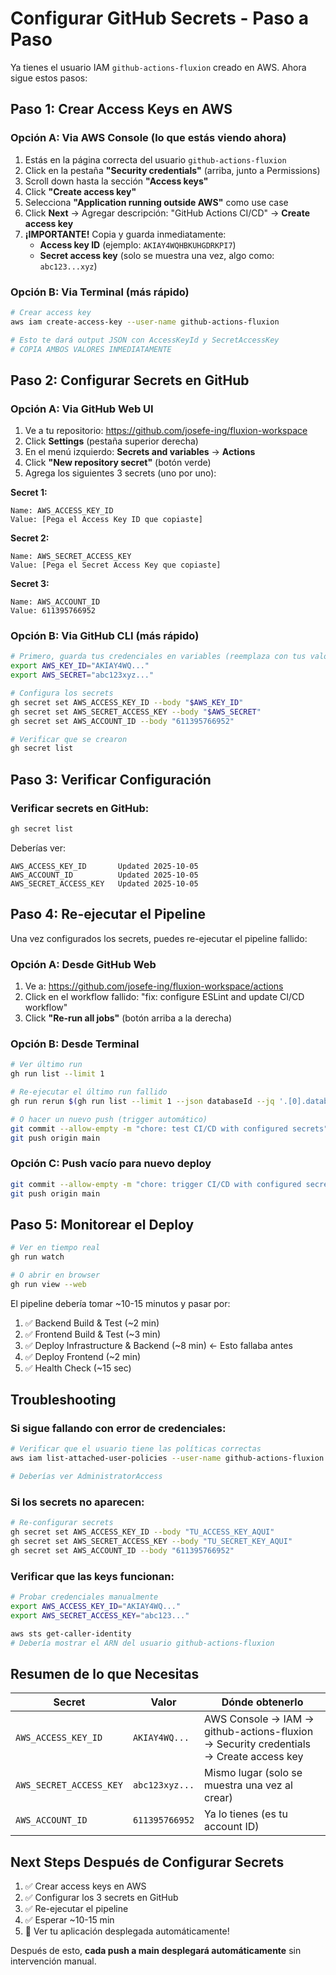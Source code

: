 # Configurar GitHub Secrets - Paso a Paso

Ya tienes el usuario IAM `github-actions-fluxion` creado en AWS. Ahora sigue estos pasos:

## Paso 1: Crear Access Keys en AWS

### Opción A: Via AWS Console (lo que estás viendo ahora)

1. Estás en la página correcta del usuario `github-actions-fluxion`
2. Click en la pestaña **"Security credentials"** (arriba, junto a Permissions)
3. Scroll down hasta la sección **"Access keys"**
4. Click **"Create access key"**
5. Selecciona **"Application running outside AWS"** como use case
6. Click **Next** → Agregar descripción: "GitHub Actions CI/CD" → **Create access key**
7. **¡IMPORTANTE!** Copia y guarda inmediatamente:
   - **Access key ID** (ejemplo: `AKIAY4WQHBKUHGDRKPI7`)
   - **Secret access key** (solo se muestra una vez, algo como: `abc123...xyz`)

### Opción B: Via Terminal (más rápido)

```bash
# Crear access key
aws iam create-access-key --user-name github-actions-fluxion

# Esto te dará output JSON con AccessKeyId y SecretAccessKey
# COPIA AMBOS VALORES INMEDIATAMENTE
```

## Paso 2: Configurar Secrets en GitHub

### Opción A: Via GitHub Web UI

1. Ve a tu repositorio: https://github.com/josefe-ing/fluxion-workspace
2. Click **Settings** (pestaña superior derecha)
3. En el menú izquierdo: **Secrets and variables** → **Actions**
4. Click **"New repository secret"** (botón verde)
5. Agrega los siguientes 3 secrets (uno por uno):

**Secret 1:**
```
Name: AWS_ACCESS_KEY_ID
Value: [Pega el Access Key ID que copiaste]
```

**Secret 2:**
```
Name: AWS_SECRET_ACCESS_KEY
Value: [Pega el Secret Access Key que copiaste]
```

**Secret 3:**
```
Name: AWS_ACCOUNT_ID
Value: 611395766952
```

### Opción B: Via GitHub CLI (más rápido)

```bash
# Primero, guarda tus credenciales en variables (reemplaza con tus valores reales)
export AWS_KEY_ID="AKIAY4WQ..."
export AWS_SECRET="abc123xyz..."

# Configura los secrets
gh secret set AWS_ACCESS_KEY_ID --body "$AWS_KEY_ID"
gh secret set AWS_SECRET_ACCESS_KEY --body "$AWS_SECRET"
gh secret set AWS_ACCOUNT_ID --body "611395766952"

# Verificar que se crearon
gh secret list
```

## Paso 3: Verificar Configuración

### Verificar secrets en GitHub:

```bash
gh secret list
```

Deberías ver:
```
AWS_ACCESS_KEY_ID       Updated 2025-10-05
AWS_ACCOUNT_ID          Updated 2025-10-05
AWS_SECRET_ACCESS_KEY   Updated 2025-10-05
```

## Paso 4: Re-ejecutar el Pipeline

Una vez configurados los secrets, puedes re-ejecutar el pipeline fallido:

### Opción A: Desde GitHub Web
1. Ve a: https://github.com/josefe-ing/fluxion-workspace/actions
2. Click en el workflow fallido: "fix: configure ESLint and update CI/CD workflow"
3. Click **"Re-run all jobs"** (botón arriba a la derecha)

### Opción B: Desde Terminal
```bash
# Ver último run
gh run list --limit 1

# Re-ejecutar el último run fallido
gh run rerun $(gh run list --limit 1 --json databaseId --jq '.[0].databaseId')

# O hacer un nuevo push (trigger automático)
git commit --allow-empty -m "chore: test CI/CD with configured secrets"
git push origin main
```

### Opción C: Push vacío para nuevo deploy
```bash
git commit --allow-empty -m "chore: trigger CI/CD with configured secrets"
git push origin main
```

## Paso 5: Monitorear el Deploy

```bash
# Ver en tiempo real
gh run watch

# O abrir en browser
gh run view --web
```

El pipeline debería tomar ~10-15 minutos y pasar por:
1. ✅ Backend Build & Test (~2 min)
2. ✅ Frontend Build & Test (~3 min)
3. ✅ Deploy Infrastructure & Backend (~8 min) ← Esto fallaba antes
4. ✅ Deploy Frontend (~2 min)
5. ✅ Health Check (~15 sec)

## Troubleshooting

### Si sigue fallando con error de credenciales:

```bash
# Verificar que el usuario tiene las políticas correctas
aws iam list-attached-user-policies --user-name github-actions-fluxion

# Deberías ver AdministratorAccess
```

### Si los secrets no aparecen:

```bash
# Re-configurar secrets
gh secret set AWS_ACCESS_KEY_ID --body "TU_ACCESS_KEY_AQUI"
gh secret set AWS_SECRET_ACCESS_KEY --body "TU_SECRET_KEY_AQUI"
gh secret set AWS_ACCOUNT_ID --body "611395766952"
```

### Verificar que las keys funcionan:

```bash
# Probar credenciales manualmente
export AWS_ACCESS_KEY_ID="AKIAY4WQ..."
export AWS_SECRET_ACCESS_KEY="abc123..."

aws sts get-caller-identity
# Debería mostrar el ARN del usuario github-actions-fluxion
```

## Resumen de lo que Necesitas

| Secret | Valor | Dónde obtenerlo |
|--------|-------|-----------------|
| `AWS_ACCESS_KEY_ID` | `AKIAY4WQ...` | AWS Console → IAM → github-actions-fluxion → Security credentials → Create access key |
| `AWS_SECRET_ACCESS_KEY` | `abc123xyz...` | Mismo lugar (solo se muestra una vez al crear) |
| `AWS_ACCOUNT_ID` | `611395766952` | Ya lo tienes (es tu account ID) |

## Next Steps Después de Configurar Secrets

1. ✅ Crear access keys en AWS
2. ✅ Configurar los 3 secrets en GitHub
3. ✅ Re-ejecutar el pipeline
4. ✅ Esperar ~10-15 min
5. 🎉 Ver tu aplicación desplegada automáticamente!

Después de esto, **cada push a main desplegará automáticamente** sin intervención manual.
